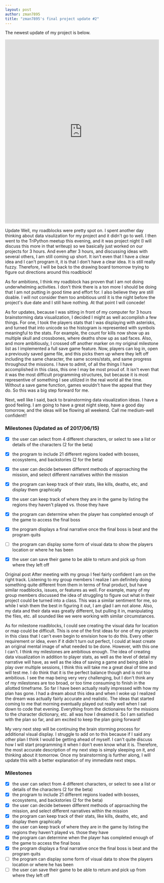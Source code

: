 ```yaml
---
layout: post
author: zman7895
title: "zman7895's final project update #2"
---
```


The newest update of my project is below.

<iframe src="https://trinket.io/embed/python3/07de3c4d51" width="100%" height="600" frameborder="0" marginwidth="0" marginheight="0" allowfullscreen></iframe>

Update
Well, my roadblocks were pretty spot on. I spent another day thinking about data visulization for my project and it didn't go to well. I then went to the TriPython meetup this evening, and it was project night (I will discuss this more in that writeup) so we basically just worked on our projects for 3 hours. And even after 3 hours, and discussing ideas with several others, I am still coming up short. It isn't even that I have a clear idea and I can't program it, it is that I don't have a clear idea. It is still really fuzzy. Therefore, I will be back to the drawing board tomorrow trying to figure out directions around this roadblock!


As for ambitions, I think my roadblock has proven that I am not doing underwhelming activities. I don't think there is a ton more I should be doing that I am not putting in good time and effort for. I also believe they are still doable. I will not consider them too ambitious until it is the night before the project's due date and I still have nothing. At that point I will concede!


As for updates, because I was sitting in front of my computer for 3 hours brainstorming data visualization, I decided I might as well accomplish a few things. For one, I took the players stats that I was displaying with asterisks, and turned that into unicode so the histogram is represented with symbols meaningful to the stats. For example, the count for kills now show up as multiple skull and crossbones, where deaths show up as sad faces. Also, and more ambitiously, I crossed off another marker on my original milestone list as I implemented a full save game feature. Now, players can log in, open a previously saved game file, and this picks them up where they left off including the same character, the same scores/stats, and same progress throughout the missions. I have to admit, of all the things I have accomplished in this class, this one I may be most proud of. It isn't even that it was the most difficult programming structures, but because it is most representive of something I see utilized in the real world all the time. Without a save game function, games wouldn't have the appeal that they do. So this was a big step forward for me. 


Next, well like I said, back to brainstorming data visualization ideas. I have a good feeling. I am going to have a great night sleep, have a good day tomorrow, and the ideas will be flowing all weekend. Call me medium-well confident!!

### Milestones (Updated as of 2017/06/15)
- [x] the user can select from 4 different characters, or select to see a list or details of the characters (2 for the beta)
- [x] the program to include 21 different regions loaded with bosses, ecosystems, and backstories (2 for the beta)
- [x] the user can decide between different methods of approaching the mission, and select different narratives within the mission
- [x] the program can keep track of their stats, like kills, deaths, etc, and display them graphically 
- [x] the user can keep track of where they are in the game by listing the regions they haven't played vs. those they have
- [x] the program can determine when the player has completed enough of the game to access the final boss
- [x] the program displays a final narrative once the final boss is beat and the program quits
- [ ] the program can display some form of visual data to show the players location or where he has been
- [x] the user can save their game to be able to return and pick up from where they left off


Original post
After meeting with my group I feel fairly confident I am on the right track. Listening to my group members I realize I am definitely doing something quite different from them in terms of final product, but have similar roadblocks, issues, or features as well. For example, many of my group members discussed the idea of struggling to figure out what in their project could be turned into a class. This was a similar sentiment for me, so while I wish them the best in figuring it out, I am glad I am not alone. Also, my data and their data was greatly different, but pulling it in, manipulating the files, etc. all sounded like we were working with similar circumstances.


As for milestone roadblocks, I could see creating the visual data for location or map could be difficult. This is one of the first ideas for one of my projects in this class that I can't even begin to envision how to do this. Every other requirement or idea, even if it didn't turn out perfect, I could at least create an original mental image of what needed to be done. However, with this one I can't. I think my milestones are ambitious enough. The idea of creating data visualization in addition to player stats, as well as the level of detail my narrative will have, as well as the idea of saving a game and being able to play over multiple sessions, I think this will take me a great deal of time and will test me. I do think that it is the perfect balance though and is not too ambitious. I see the map being very very challenging, but I don't think any of my milestones are too broad, or too time consuming to finish in the allotted timeframe. So far I have been actually really impressed with how my plan has gone. I had a dream about this idea and when I woke up I realized the dream was actually fairly accurate and realistic. The ideas that started coming to me that morning eventually played out really well when I sat down to code that evening. Everything from the dictionaires for the missions to the character dictionary, etc. all was how I dreamed it. So I am satisfied with the plan so far, and am excited to keep the plan going forward!


My very next step will be continuing the brain storming process for additional visual display. I struggle to add on to this because if I said any other plan I think I would be getting ahead of myself. I can't quite discuss how I will start programming it when I don't even know what it is. Therefore, the most accurate description of my next step is simply sleeping on it, and thinking about it tomorrow. Once my brainstorming is further along, I will update this with a better explanation of my immediate next steps. 


### Milestones
- [x] the user can select from 4 different characters, or select to see a list or details of the characters (2 for the beta)
- [x] the program to include 21 different regions loaded with bosses, ecosystems, and backstories (2 for the beta)
- [x] the user can decide between different methods of approaching the mission, and select different narratives within the mission
- [x] the program can keep track of their stats, like kills, deaths, etc, and display them graphically 
- [x] the user can keep track of where they are in the game by listing the regions they haven't played vs. those they have
- [x] the program can determine when the player has completed enough of the game to access the final boss
- [x] the program displays a final narrative once the final boss is beat and the program quits
- [ ] the program can display some form of visual data to show the players location or where he has been
- [ ] the user can save their game to be able to return and pick up from where they left off

